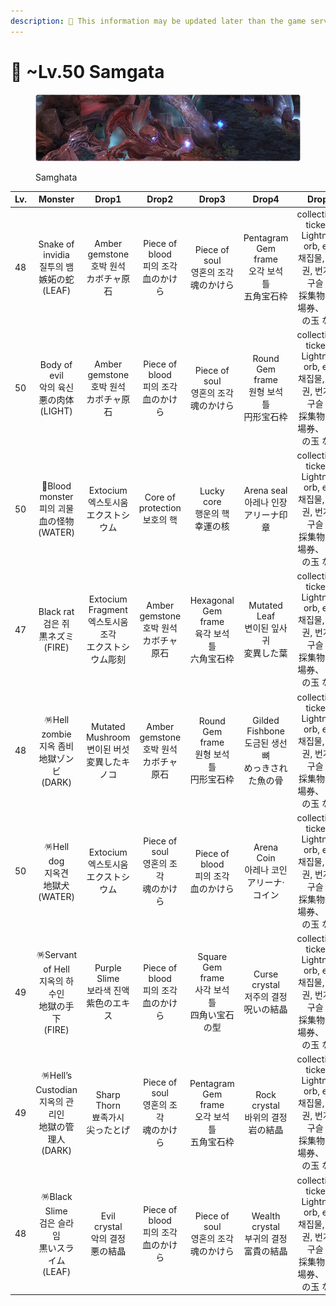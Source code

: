 ```yaml
---
description: 🛑 This information may be updated later than the game server data.
---
```


# 🏺 \~Lv.50 Samgata

<figure><img src="../../../../.gitbook/assets/image (365).png" alt=""><figcaption><p>Samghata</p></figcaption></figure>

<table data-full-width="true"><thead><tr><th width="81">Lv.</th><th align="center">Monster</th><th align="center">Drop1</th><th align="center">Drop2</th><th align="center">Drop3</th><th align="center">Drop4</th><th align="center">Drop5</th></tr></thead><tbody><tr><td>48</td><td align="center">Snake of invidia<br>질투의 뱀<br>嫉妬の蛇<br>(LEAF)</td><td align="center">Amber gemstone<br>호박 원석<br>カボチャ原石</td><td align="center">Piece of blood<br>피의 조각<br>血のかけら</td><td align="center">Piece of soul<br>영혼의 조각<br>魂のかけら</td><td align="center">Pentagram Gem frame<br>오각 보석 틀<br>五角宝石枠</td><td align="center">collections, tickets, Lightning orb, etc.<br>채집물, 입장권, 번개의 구슬 등<br>採集物、入場券、 稲妻の玉 など</td></tr><tr><td>50</td><td align="center">Body of evil<br>악의 육신<br>悪の肉体<br>(LIGHT)</td><td align="center">Amber gemstone<br>호박 원석<br>カボチャ原石</td><td align="center">Piece of blood<br>피의 조각<br>血のかけら</td><td align="center">Piece of soul<br>영혼의 조각<br>魂のかけら</td><td align="center">Round Gem frame<br>원형 보석 틀<br>円形宝石枠</td><td align="center">collections, tickets, Lightning orb, etc.<br>채집물, 입장권, 번개의 구슬 등<br>採集物、入場券、 稲妻の玉 など</td></tr><tr><td>50</td><td align="center">🏅Blood monster<br>피의 괴물<br>血の怪物<br>(WATER)</td><td align="center">Extocium<br>엑스토시움<br>エクストシウム</td><td align="center">Core of protection<br>보호의 핵</td><td align="center">Lucky core<br>행운의 핵<br>幸運の核</td><td align="center">Arena seal<br>아레나 인장<br>アリーナ印章</td><td align="center">collections, tickets, Lightning orb, etc.<br>채집물, 입장권, 번개의 구슬 등<br>採集物、入場券、 稲妻の玉 など</td></tr><tr><td>47</td><td align="center">Black rat<br>검은 쥐<br>黒ネズミ<br>(FIRE)</td><td align="center">Extocium Fragment<br>엑스토시움 조각<br>エクストシウム彫刻</td><td align="center">Amber gemstone<br>호박 원석<br>カボチャ原石</td><td align="center">Hexagonal Gem frame<br>육각 보석 틀<br>六角宝石枠</td><td align="center">Mutated Leaf<br>변이된 잎사귀<br>変異した葉</td><td align="center">collections, tickets, Lightning orb, etc.<br>채집물, 입장권, 번개의 구슬 등<br>採集物、入場券、 稲妻の玉 など</td></tr><tr><td>48</td><td align="center">🪅Hell zombie<br>지옥 좀비<br>地獄ゾンビ<br>(DARK)</td><td align="center">Mutated Mushroom<br>변이된 버섯<br>変異したキノコ</td><td align="center">Amber gemstone<br>호박 원석<br>カボチャ原石</td><td align="center">Round Gem frame<br>원형 보석 틀<br>円形宝石枠</td><td align="center">Gilded Fishbone<br>도금된 생선뼈<br>めっきされた魚の骨</td><td align="center">collections, tickets, Lightning orb, etc.<br>채집물, 입장권, 번개의 구슬 등<br>採集物、入場券、 稲妻の玉 など</td></tr><tr><td>50</td><td align="center">🪅Hell dog<br>지옥견<br>地獄犬<br>(WATER)</td><td align="center">Extocium<br>엑스토시움<br>エクストシウム</td><td align="center">Piece of soul<br>영혼의 조각<br>魂のかけら</td><td align="center">Piece of blood<br>피의 조각<br>血のかけら</td><td align="center">Arena Coin<br>아레나 코인<br>アリーナ·コイン</td><td align="center">collections, tickets, Lightning orb, etc.<br>채집물, 입장권, 번개의 구슬 등<br>採集物、入場券、 稲妻の玉 など</td></tr><tr><td>49</td><td align="center">🪅Servant of Hell<br>지옥의 하수인<br>地獄の手下<br>(FIRE)</td><td align="center">Purple Slime<br>보라색 진액<br>紫色のエキス</td><td align="center">Piece of blood<br>피의 조각<br>血のかけら</td><td align="center">Square Gem frame<br>사각 보석 틀<br>四角い宝石の型</td><td align="center">Curse crystal<br>저주의 결정<br>呪いの結晶</td><td align="center">collections, tickets, Lightning orb, etc.<br>채집물, 입장권, 번개의 구슬 등<br>採集物、入場券、 稲妻の玉 など</td></tr><tr><td>49</td><td align="center">🪅Hell’s Custodian<br>지옥의 관리인<br>地獄の管理人<br>(DARK)</td><td align="center">Sharp Thorn<br>뾰족가시<br>尖ったとげ</td><td align="center">Piece of soul<br>영혼의 조각<br>魂のかけら</td><td align="center">Pentagram Gem frame<br>오각 보석 틀<br>五角宝石枠</td><td align="center">Rock crystal<br>바위의 결정<br>岩の結晶</td><td align="center">collections, tickets, Lightning orb, etc.<br>채집물, 입장권, 번개의 구슬 등<br>採集物、入場券、 稲妻の玉 など</td></tr><tr><td>48</td><td align="center">🪅Black Slime<br>검은 슬라임<br>黒いスライム<br>(LEAF)</td><td align="center">Evil crystal<br>악의 결정<br>悪の結晶</td><td align="center">Piece of blood<br>피의 조각<br>血のかけら</td><td align="center">Piece of soul<br>영혼의 조각<br>魂のかけら</td><td align="center">Wealth crystal<br>부귀의 결정<br>富貴の結晶</td><td align="center">collections, tickets, Lightning orb, etc.<br>채집물, 입장권, 번개의 구슬 등<br>採集物、入場券、 稲妻の玉 など</td></tr></tbody></table>



